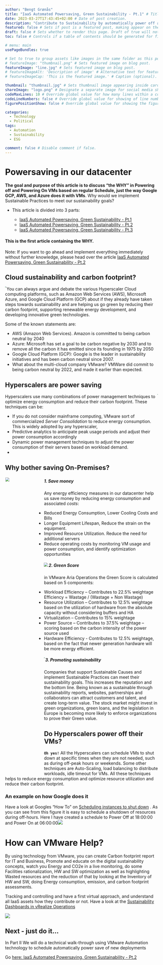 ```yaml
---
author: "Bengt Grønås"
title: "IaaS Automated Powersaving, Green Sustainability - Pt.1" # Title of the blog post.
date: 2023-03-27T17:43:45+02:00 # Date of post creation.
description: "Contribute to Sustainability by automatically power off and power on of your IaaS workloads as a green service" # Description used for search engine.
featured: false # Sets if post is a featured post, making appear on the home page side bar.
draft: false # Sets whether to render this page. Draft of true will not be rendered.
toc: false # Controls if a table of contents should be generated for first-level links automatically.

# menu: main
usePageBundles: true 

# Set to true to group assets like images in the same folder as this post.
# featureImage: "thumbnail.png" # Sets featured image on blog post.
featureImage: "line.jpg" # Sets featured image on blog post.
# featureImageAlt: 'Description of image' # Alternative text for featured image.
# featureImageCap: 'This is the featured image.' # Caption (optional).

thumbnail: "thumbnail.jpg" # Sets thumbnail image appearing inside card on homepage.
shareImage: "logo.png" # Designate a separate image for social media sharing.
codeMaxLines: 10 # Override global value for how many lines within a code block before auto-collapsing.
codeLineNumbers: false # Override global value for showing of line numbers within code block.
figurePositionShow: false # Override global value for showing the figure label.

categories:
  - Technology
  - Political
tags:
  - Automation
  - Sustainability
  - ESG

comment: false # Disable comment if false.
---
```


# **Powersaving in our datacenter**

**The goal and purpose of this article is to discuss “the WHY” in Powering off and Powering On VMs based on regular Schedule, just the way Google GCP, AWS, and Azure does it with VMs**. Why would we implement Sustainable Practices to meet our sustainability goals? 

- This article is divided into 3 parts:

  - [IaaS Automated Powersaving, Green Sustainability - Pt.1](https://bengt.no/post/2023-03-27/)
  - [IaaS Automated Powersaving, Green Sustainability - Pt.2](https://bengt.no/post/2023-04-16/)
  - [IaaS Automated Powersaving, Green Sustainability - Pt.3](https://bengt.no/post/2023-04-18/)

#### This is the first article containing the WHY. 

Note: If you want to go ahead and implement everything immediately without further knowledge, please head over the article [IaaS Automated Powersaving, Green Sustainability - Pt.2](https://bengt.no/post/2023-04-16/) 

## Cloud sustainability and carbon footprint?

<img src="./images/index/carbon-footprint-medium.jpg" align="left" style="zoom:25%;" />You can always argue and debate the various Hyperscaler Cloud computing platforms, such as Amazon Web Services (AWS), Microsoft Azure, and Google Cloud Platform (GCP) about if they already have taken steps towards sustainability and are helping us go green by reducing their carbon footprint, supporting renewable energy development, and developing innovative green technologies. 

Some of the known statements are:

- AWS (Amazon Web Services). Amazon is committed to being carbon neutral by 2040
- Azure: Microsoft has set a goal to be carbon negative by 2030 and to remove all the carbon it has emitted since its founding in 1975 by 2050
- Google Cloud Platform (GCP): Google is the leader in sustainability initiatives and has been carbon neutral since 2007.
- What about the multi-cloud company VMware?  VMWare did commit to being carbon neutral by 2022, and made it earlier than expected. 

## Hyperscalers are power saving

<img src="./images/index/60510880_7.png" align="right" style="zoom:15%;" />Hyperscalers use many combinations of power management techniques to optimize energy consumption and reduce their carbon footprint. These techniques can be: 

- If you do not consider mainframe computing, VMware sort of commercialized *Server Consolidation* to reduce energy consumption. This is widely adopted by any hyperscaler, 
- Predictive analytics to anticipate peak usage periods and adjust their power consumption accordingly
- Dynamic power management techniques to adjust the power consumption of their servers based on workload demand.
- 



## Why bother saving On-Premises?

##### <img src="./images/index/Green_economy_UN.jpg" align="left" style="zoom:80%;" width=25% />

##### 1. Save money 

Any energy efficiency measures in our datacenter help us save money by reducing energy consumption and associated *costs*:

- Reduced Energy Consumption, Lower Cooling Costs and Bills
- Longer Equipment Lifespan, Reduce the strain on the equipment.
- Improved Resource Utilization. Reduce the need for additional servers
- Reduce operating costs by monitoring VM usage and power consumption, and identify optimization opportunities



##### <img src="./images/index/image-20230416160909470.png" align="left" style="zoom:80%;" />2. Green Score

in VMware Aria Operations the Green Score is calculated based on 5 components:

- Workload Efficiency – Contributes to 22.5% weightage Efficiency = Wastage / (Wastage + Non Wastage)
- Resource Utilization – Contributes to 12.5% weightage based on the utilization of hardware from the absolute capacity without considering buffers and HA
- Virtualization – Contributes to 15% weightage
- Power Source – Contributes to 37.5% weightage – scoring based on the carbon intensity of the power source used
- Hardware Efficiency - Contributes to 12.5% weightage, based on the fact that newer generation hardware will be more energy efficient.



##### <img src="./images/index/Sustainable-Marketing.jpg" align="left" style="zoom:20%;" />3. Promoting sustainability

Companies that support Sustainable Causes and implement Sustainable Practices can meet their sustainability goals. This increases the reputation and the bottom line. Being known as a sustainable through sustainability reports, websites, partnerships and collaborators can attract customers and talent, and create long-term value. The stock market might invest in green organizations, green loans, and the legislation in Europe is becoming more likely to enforce organizations to prove their Green value. 





## Do Hyperscalers power off their VMs?

**`Oh yes!`** All the Hyperscalers can schedule VMs to shut down at specific times when they are not needed, such as during off-peak hours or weekends. Some other techniques are Auto-Scaling, load balancing to distribute workloads, idle timeout for VMs. All these techniques helps to reduce energy consumption and optimize resource utilization and reduce their carbon footprint.



### An example on how Google does it

Have a look at Googles “How To” on [Scheduling instances to shut down](https://cloud.google.com/compute/docs/instances/schedule-instance-start-stop#console) . As you can see from this figure it is easy to schedule a shutdown of resources during off-hours.  Here I have created a schedule to Power Off at 18:00:00 and Power On at 06:00:00<img src="./images/index/google_schedule.jpg" style="zoom: 100%;" />



# How can VMware Help?

By using technology from VMware, you can create Carbon footprint report for IT and Business, Promote and educate on the digital sustainability concepts, watch you Energy and CO2e in a live monitoring, do some Facilities rationalization, HW and SW optimization as well as highlighting Wasted resources and the reduction of that by looking at the Inventory of HW and SW, doing Energy consumption, emission, and carbon footprint assessments. 

Tracking and controlling and have a first virtual approach, and understand all IaaS assets how they contribute or not. Have a look at the [Sustainability Dashboards in vRealize Operations](https://blogs.vmware.com/management/2021/10/sustainability-dashboards-in-vrealize-operations-8-6.html)





![](./images/index/image-20230416154725047.png)



## **Next - just do it…**

In Part II We will do a technical walk-through using VMware Automation technology to schedule automatically power save of new deployments

Go [here: IaaS Automated Powersaving, Green Sustainability - Pt.2](https://bengt.no/post/2023-04-16)



